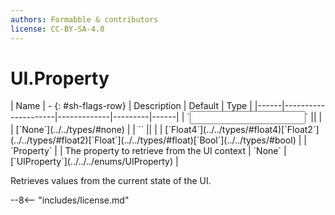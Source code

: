 ```yaml
---
authors: Formabble & contributors
license: CC-BY-SA-4.0
---
```



# UI.Property

<div class="sh-parameters" markdown="1">
| Name | - {: #sh-flags-row} | Description | Default | Type |
|------|---------------------|-------------|---------|------|
| `<input>` || | | [`None`](../../types/#none) |
| `<output>` || | | [`Float4`](../../types/#float4)[`Float2`](../../types/#float2)[`Float`](../../types/#float)[`Bool`](../../types/#bool) |
| `Property` |  | The property to retrieve from the UI context | `None` | [`UIProperty`](../../../enums/UIProperty) |

</div>

Retrieves values from the current state of the UI.

--8<-- "includes/license.md"

